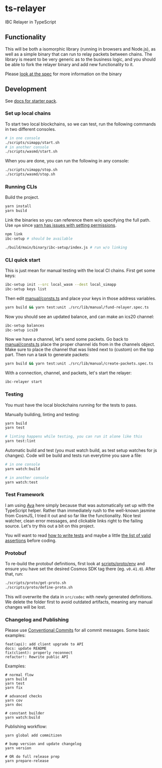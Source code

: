 # ts-relayer

IBC Relayer in TypeScript

## Functionality

This will be both a isomorphic library (running in browsers and Node.js), as well as a simple binary
that can run to relay packets between chains. The library is meant to be very generic as to the business
logic, and you should be able to fork the relayer binary and add new functionality to it.

Please [look at the spec](./spec/index.md) for more information on the binary

## Development

See [docs for starter pack](https://www.npmjs.com/package/typescript-starter).

### Set up local chains

To start two local blockchains, so we can test, run the following commands in two different consoles.

```bash
# in one console
./scripts/simapp/start.sh
# in another console
./scripts/wasmd/start.sh
```

When you are done, you can run the following in any console:

```bash
./scripts/simapp/stop.sh
./scripts/wasmd/stop.sh
```

### Running CLIs

Build the project.

```bash
yarn install
yarn build
```

Link the binaries so you can reference them w/o specifying the full path. Use `npm` since [yarn has issues with setting permissions](https://github.com/yarnpkg/yarn/issues/3587).

```bash
npm link
ibc-setup # should be available

./build/main/binary/ibc-setup/index.js # run w/o linking
```

### CLI quick start

This is just mean for manual testing with the local CI chains. First get some keys:

```bash
ibc-setup init --src local_wasm --dest local_simapp
ibc-setup keys list
```

Then edit [manual/consts.ts](./src/lib/manual/consts.ts) and place your keys in those address variables.

```bash
yarn build && yarn test:unit ./src/lib/manual/fund-relayer.spec.ts
```

Now you should see an updated balance, and can make an ics20 channel:

```bash
ibc-setup balances
ibc-setup ics20
```

Now we have a channel, let's send some packets. Go back to [manual/consts.ts](./src/lib/manual/consts.ts)
place the proper channel ids from in the channels object. Make sure to place the channel that was listed
next to (custom) on the top part. Then run a task to generate packets:

```bash
yarn build && yarn test:unit ./src/lib/manual/create-packets.spec.ts
```

With a connection, channel, and packets, let's start the relayer:

```bash
ibc-relayer start
```

### Testing

You must have the local blockchains running for the tests to pass.

Manually building, linting and testing:

```bash
yarn build
yarn test

# linting happens while testing, you can run it alone like this
yarn test:lint
```

Automatic build and test (you must watch build, as test setup watches for js changes).
Code will be build and tests run everytime you save a file:

```bash
# in one console
yarn watch:build

# in another console
yarn watch:test
```

### Test Framework

I am using [Ava](https://github.com/avajs/ava) here simply because that was automatically set up with
the TypeScript helper. Rather than immediately rush to the well-known jasmine from CosmJS, I tried it out
and so far like the functionality. Nice test watcher, clean error messages, and clickable links right to
the failing source. Let's try this out a bit on this project.

You will want to read [how to write tests](https://github.com/avajs/ava/blob/master/docs/01-writing-tests.md)
and maybe a little [the list of valid assertions](https://github.com/avajs/ava/blob/master/docs/03-assertions.md#built-in-assertions)
before coding.

### Protobuf

To re-build the protobuf definitions, first look at [scripts/proto/env](./scripts/proto/env) and ensure you
have set the desired Cosmos SDK tag there (eg. `v0.41.0`). After that, run:

```bash
./scripts/proto/get-proto.sh
./scripts/proto/define-proto.sh
```

This will overwrite the data in `src/codec` with newly generated definitions. We delete the folder first
to avoid outdated artifacts, meaning any manual changes will be lost.

### Changelog and Publishing

Please use [Conventional Commits](https://www.conventionalcommits.org/en/v1.0.0/#summary) for all commit messages. Some basic examples:

```
feat(api): add client upgrade to API
docs: update README
fix(client): properly reconnect
refactor!: Rewrite public API
```

Examples:

```
# normal flow
yarn build
yarn test
yarn fix

# advanced checks
yarn cov
yarn doc

# constant builder
yarn watch:build
```

Publishing workflow:

```
yarn global add commitizen

# bump version and update changelog
yarn version

# OR do full release prep
yarn prepare-release
```
